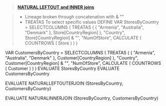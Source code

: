 > **[NATURAL LEFTOUT and INNER joins](https://www.youtube.com/watch?v=eoEbnQyianU)**

> - Lineage broken through concatenation with & ""
> - TREATAS To select specific values
DEFINE
    VAR StoresByCountry =
        SELECTCOLUMNS (
            TREATAS ( { "Armenia", "Australia", "Denmark" }, Store[CountryRegion] ),
            "Country", Store[CountryRegion] & "",
            "NumOfStore", CALCULATE ( COUNTROWS ( Store ) )
        )

 VAR CustomersByCountry =
        SELECTCOLUMNS (
            TREATAS ( { "Armenia", "Australia", "Denmark" }, Customer[CountryRegion] ),
            "Country", Customer[CountryRegion] & "",
            "NumOfStore", CALCULATE ( COUNTROWS ( Customer ) )
        )
EVALUATE
StoresByCountry
EVALUATE
CustomersByCountry

EVALUATE NATURALLEFTOUTERJOIN (StoresByCountry, CustomersByCountry)

EVALUATE NATURALINNERJOIN (StoresByCountry, CustomersByCountry)
